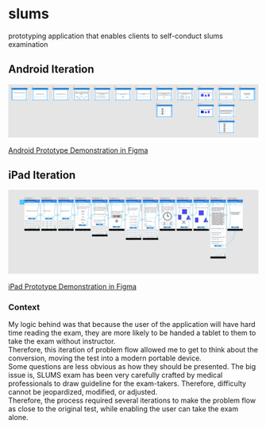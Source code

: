 # slums
prototyping application that enables clients to self-conduct slums examination  
  
## Android Iteration  
![alt text](images/problem-flow-ipad.png "problem-flow-android-phone")  
  
[Android Prototype Demonstration in Figma](https://www.figma.com/proto/O2pfv6QMRrd9JZn4cyehOlub/Problem-flow-smart-phone?node-id=5%3A739&scaling=scale-down "Come take a look!")
  
  
## iPad Iteration  
![alt text](images/problem-flow-android-phone.png "problem-flow-ipad")  
  
[iPad Prototype Demonstration in Figma](https://www.figma.com/proto/eoRGeP4cKzt4D1NvPX6gJrLv/problem-flow-iPad?node-id=0%3A1&scaling=scale-down "Come take a look!")  
  

### Context  
My logic behind was that because the user of the application will have hard time reading the exam, they are more likely to be handed a tablet to them to take the exam without instructor.  
Therefore, this iteration of problem flow allowed me to get to think about the conversion, moving the test into a modern portable device.  
Some questions are less obvious as how they should be presented. The big issue is, SLUMS exam has been very carefully crafted by medical professionals to draw guideline for the exam-takers. Therefore, difficulty cannot be jeopardized, modified, or adjusted.  
Therefore, the process required several iterations to make the problem flow as close to the original test, while enabling the user can take the exam alone.
